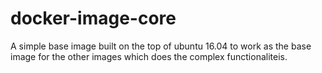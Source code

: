 # docker-image-core

A simple base image built on the top of ubuntu 16.04 to work as the base image for the other images which does the complex functionaliteis.
